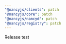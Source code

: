 ```yaml
---
"@nancyjs/clients": patch
"@nancyjs/core": patch
"@nancyjs/nancyd": patch
"@nancyjs/registry": patch
---
```


Release test
